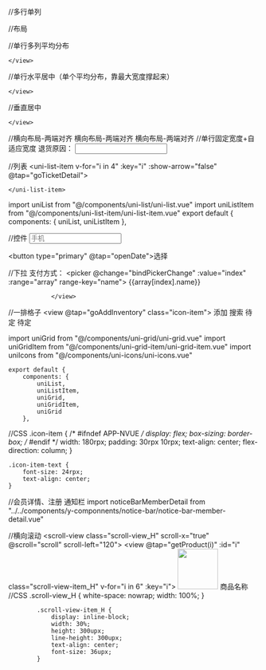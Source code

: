 //多行单列

<view class="uni-row">
				
//布局

</view>

//单行多列平均分布

<view class="uni-flex uni-row">
	<view class="uni-flex-item">
				 
	</view>
</view>

//单行水平居中（单个平均分布，靠最大宽度撑起来）

<view class="uni-flex uni-row" style="-webkit-justify-content: center;justify-content: center;">
	<view  class=""> 
		 
	</view>
</view>

//垂直居中

<view class="uni-flex uni-row">
	<view class="uni-inline-item">
				
	</view>
</view>

//横向布局-两端对齐
	<view class="uni-flex uni-row" style="-webkit-justify-content: space-between;justify-content: space-between;">
					<view class="text">横向布局-两端对齐</view>
					<view class="text">横向布局-两端对齐</view>
	</view>
//单行固定宽度+自适应宽度
		<view class="uni-row-margin uni-flex">
			<view class="uni-inline-item">
				<text>退货原因：</text>
			</view>
			<view class="uni-flex-item">
				<input type="text" value="" class="uni-input" />
			</view>
		</view>

//列表
<uni-list>
	<uni-list-item v-for="i in 4" :key="i" :show-arrow="false" @tap="goTicketDetail">

	</uni-list-item>
</uni-list>

import uniList from "@/components/uni-list/uni-list.vue"
import uniListItem from "@/components/uni-list-item/uni-list-item.vue"
export default {
components: {
			uniList,
			uniListItem
		},


//控件
<input class="uni-input" type="text" value="" placeholder="手机" />

<button  type="primary"  @tap="openDate">选择</button>

//下拉
<view class="uni-flex-item uni-list-cell">
					<view class="uni-list-cell-left">
						<text>支付方式：</text>
					</view>
					<view class="uni-list-cell-db">
						<picker @change="bindPickerChange" :value="index" :range="array" range-key="name">
							<view class="uni-input">{{array[index].name}}</view>
						</picker>
					</view>

				</view>

//一排格子
<uni-grid :column="4" :showBorder="false">
				<uni-grid-item>
					<view @tap="goAddInventory"  class="icon-item">
						<uni-icons type="plus" size="30"></uni-icons>
						<text class="icon-item-text">添加</text>
					</view>
				</uni-grid-item>
				<uni-grid-item>
					<view class="icon-item">
						<uni-icons type="search" size="30"></uni-icons>
						<text class="icon-item-text">搜索</text>
					</view>
				</uni-grid-item>
				<uni-grid-item>
					<view class="icon-item">
						<uni-icons type="more" size="30"></uni-icons>
						<text class="icon-item-text">待定</text>
					</view>
				</uni-grid-item>
				<uni-grid-item>
					<view class="icon-item">
						<uni-icons type="more" size="30"></uni-icons>
						<text class="icon-item-text">待定</text>
					</view>
				</uni-grid-item>
			</uni-grid>

import uniGrid from "@/components/uni-grid/uni-grid.vue"
import uniGridItem from "@/components/uni-grid-item/uni-grid-item.vue"
import uniIcons from "@/components/uni-icons/uni-icons.vue"

	export default {
		components: {
			uniList,
			uniListItem,
			uniGrid,
			uniGridItem,
			uniGrid
		},

//CSS
.icon-item {
		/* #ifndef APP-NVUE */
		display: flex;
		box-sizing: border-box;
		/* #endif */
		width: 180rpx;
		padding: 30rpx 10rpx;
		text-align: center;
		flex-direction: column;
	}

	.icon-item-text {
		font-size: 24rpx;
		text-align: center;
	}


//会员详情、注册	通知栏
	<notice-bar-member-detail ></notice-bar-member-detail>
	import noticeBarMemberDetail from "../../components/y-componnents/notice-bar/notice-bar-member-detail.vue"
 
//横向滚动
	<view class="uni-row">
				<scroll-view class="scroll-view_H" scroll-x="true" @scroll="scroll" scroll-left="120">
					<view @tap="getProduct(i)" :id="i" class="scroll-view-item_H" v-for="i in 6" :key="i">
						<view class="uni-row">
							<image style="width: 81px;height: 81px;" src="../../static/img/home.png" mode=""></image>
						</view>
						<view class="uni-row">
							商品名称
						</view>
					</view>
				</scroll-view>
			</view>
			//CSS
			.scroll-view_H {
				white-space: nowrap;
				width: 100%;
			}
			
			.scroll-view-item_H {
				display: inline-block;
				width: 30%;
				height: 300upx;
				line-height: 300upx;
				text-align: center;
				font-size: 36upx;
			}
			